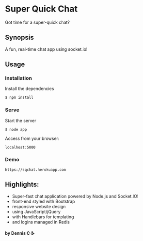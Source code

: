 # Super Quick Chat

Got time for a super-quick chat?

## Synopsis

A fun, real-time chat app using socket.io!

## Usage

### Installation

Install the dependencies

```sh
$ npm install
```

### Serve

Start the server

```sh
$ node app
```

Access from your browser:

```
localhost:5000
```

### Demo

```
https://sqchat.herokuapp.com
```

## Highlights:

* Super-fast chat application powered by Node.js and Socket.IO!
* front-end styled with Bootstrap
* responsive website design
* using JavaScript/jQuery
* with Handlebars for templating
* and logins managed in Redis

#### by Dennis C :coffee:

